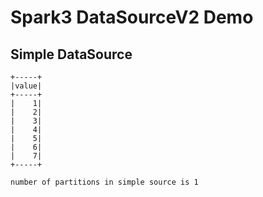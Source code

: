 # Spark3 DataSourceV2 Demo

## Simple DataSource

```shell
+-----+
|value|
+-----+
|    1|
|    2|
|    3|
|    4|
|    5|
|    6|
|    7|
+-----+
         
number of partitions in simple source is 1
```
